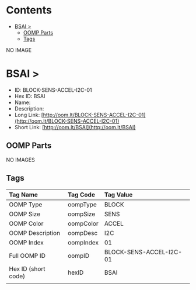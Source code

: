 



Contents
========

* [BSAI > ](#bsai--)
	* [OOMP Parts](#oomp-parts)
	* [Tags](#tags)
  
NO IMAGE  
# BSAI > 

- ID: BLOCK-SENS-ACCEL-I2C-01
- Hex ID: BSAI
- Name: 
- Description: 
- Long Link: [http://oom.lt/BLOCK-SENS-ACCEL-I2C-01](http://oom.lt/BLOCK-SENS-ACCEL-I2C-01)
- Short Link: [http://oom.lt/BSAI](http://oom.lt/BSAI)

## OOMP Parts
  
NO IMAGES  
## Tags
  

|Tag Name|Tag Code|Tag Value|
| :--- | :--- | :--- |
|OOMP Type|oompType|BLOCK|
|OOMP Size|oompSize|SENS|
|OOMP Color|oompColor|ACCEL|
|OOMP Description|oompDesc|I2C|
|OOMP Index|oompIndex|01|
|Full OOMP ID|oompID|BLOCK-SENS-ACCEL-I2C-01|
|Hex ID (short code)|hexID|BSAI|
||||
